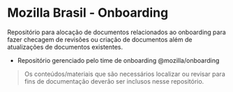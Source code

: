 # Mozilla Brasil - Onboarding

  Repositório para alocação de documentos relacionados ao onboarding para fazer checagem de revisões ou criação de documentos além de atualizações de documentos existentes.
  
  
- Repositório gerenciado pelo time de onboarding @mozilla/onboarding

> Os conteúdos/materiais que são necessários localizar ou revisar para fins de documentação deverão ser inclusos nesse repositório.


